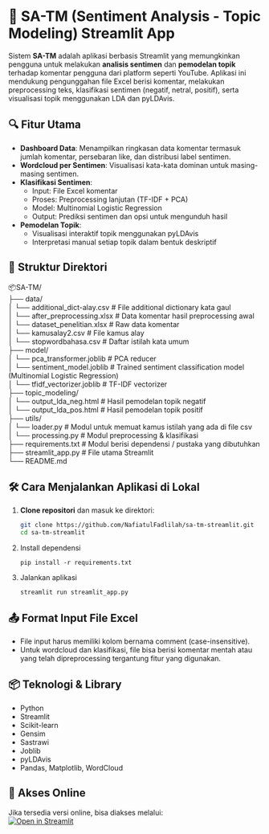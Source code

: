 <!-- # 🎈 SA-TM Streamlit App

A simple Streamlit app template for you to modify!

[![Open in Streamlit](https://static.streamlit.io/badges/streamlit_badge_black_white.svg)](https://blank-app-template.streamlit.app/)

### How to run it on your own machine

1. Install the requirements

   ```
   $ pip install -r requirements.txt
   ```

2. Run the app

   ```
   $ streamlit run streamlit_app.py
   ``` -->
# 📑 SA-TM (Sentiment Analysis - Topic Modeling) Streamlit App

Sistem **SA-TM** adalah aplikasi berbasis Streamlit yang memungkinkan pengguna untuk melakukan **analisis sentimen** dan **pemodelan topik** terhadap komentar pengguna dari platform seperti YouTube. Aplikasi ini mendukung pengunggahan file Excel berisi komentar, melakukan preprocessing teks, klasifikasi sentimen (negatif, netral, positif), serta visualisasi topik menggunakan LDA dan pyLDAvis.

## 🔍 Fitur Utama

- **Dashboard Data**: Menampilkan ringkasan data komentar termasuk jumlah komentar, persebaran like, dan distribusi label sentimen.
- **Wordcloud per Sentimen**: Visualisasi kata-kata dominan untuk masing-masing sentimen.
- **Klasifikasi Sentimen**:
  - Input: File Excel komentar
  - Proses: Preprocessing lanjutan (TF-IDF + PCA)
  - Model: Multinomial Logistic Regression
  - Output: Prediksi sentimen dan opsi untuk mengunduh hasil
- **Pemodelan Topik**:
  - Visualisasi interaktif topik menggunakan pyLDAvis
  - Interpretasi manual setiap topik dalam bentuk deskriptif

## 📁 Struktur Direktori

📦SA-TM/ <br>
├── data/ <br>
│ └── additional_dict-alay.csv # File additional dictionary kata gaul <br>
│ └── after_preprocessing.xlsx # Data komentar hasil preprocessing awal <br>
│ └── dataset_penelitian.xlsx # Raw data komentar <br>
│ └── kamusalay2.csv # File kamus alay <br>
│ └── stopwordbahasa.csv # Daftar istilah kata umum <br>
├── model/ <br>
│ └── pca_transformer.joblib # PCA reducer <br>
│ └── sentiment_model.joblib # Trained sentiment classification model (Multinomial Logistic Regression) <br>
│ └── tfidf_vectorizer.joblib # TF-IDF vectorizer <br>
├── topic_modeling/ <br>
│ └── output_lda_neg.html # Hasil pemodelan topik negatif <br>
│ └── output_lda_pos.html # Hasil pemodelan topik positif <br>
├── utils/ <br>
│ └── loader.py # Modul untuk memuat kamus istilah yang ada di file csv <br>
│ └── processing.py # Modul preprocessing & klasifikasi <br>
├── requirements.txt # Modul berisi dependensi / pustaka yang dibutuhkan <br>
├── streamlit_app.py # File utama Streamlit <br>
└── README.md <br>

## 🛠 Cara Menjalankan Aplikasi di Lokal

1. **Clone repositori** dan masuk ke direktori:
   ```bash
   git clone https://github.com/NafiatulFadlilah/sa-tm-streamlit.git
   cd sa-tm-streamlit
   ```
2. Install dependensi
   ```
   pip install -r requirements.txt
   ```
3. Jalankan aplikasi
   ```
   streamlit run streamlit_app.py
   ```

## 📤 Format Input File Excel

- File input harus memiliki kolom bernama comment (case-insensitive).
- Untuk wordcloud dan klasifikasi, file bisa berisi komentar mentah atau yang telah dipreprocessing tergantung fitur yang digunakan.

## 📦 Teknologi & Library
- Python
- Streamlit
- Scikit-learn
- Gensim
- Sastrawi
- Joblib
- pyLDAvis
- Pandas, Matplotlib, WordCloud

## 🔗 Akses Online
Jika tersedia versi online, bisa diakses melalui: <br>
[![Open in Streamlit](https://static.streamlit.io/badges/streamlit_badge_black_white.svg)](https://research-sa-tm-bhsyk9jcppvbanknskmhes.streamlit.app/)